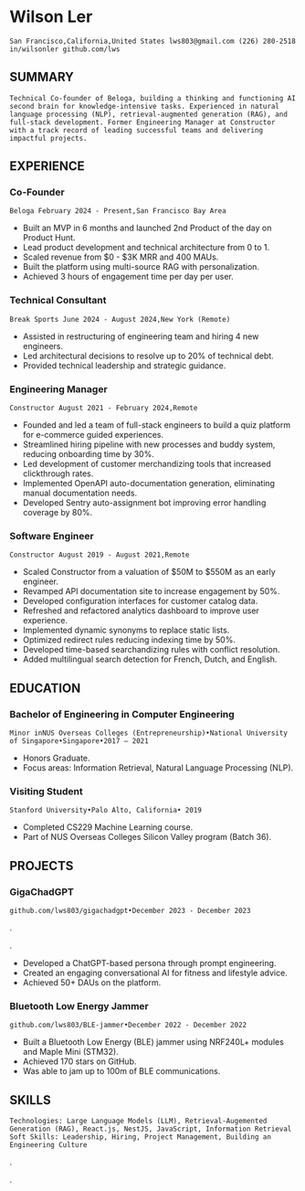 # Wilson Ler

```
San Francisco,California,United States lws803@gmail.com (226) 280-2518 in/wilsonler github.com/lws
```

## SUMMARY

```
Technical Co-founder of Beloga, building a thinking and functioning AI second brain for knowledge-intensive tasks. Experienced in natural
language processing (NLP), retrieval-augmented generation (RAG), and full-stack development. Former Engineering Manager at Constructor
with a track record of leading successful teams and delivering impactful projects.
```

## EXPERIENCE

### Co-Founder

```
Beloga February 2024 - Present,San Francisco Bay Area
```

- Built an MVP in 6 months and launched 2nd Product of the day on Product Hunt.
- Lead product development and technical architecture from 0 to 1.
- Scaled revenue from $0 - $3K MRR and 400 MAUs.
- Built the platform using multi-source RAG with personalization.
- Achieved 3 hours of engagement time per day per user.

### Technical Consultant

```
Break Sports June 2024 - August 2024,New York (Remote)
```

- Assisted in restructuring of engineering team and hiring 4 new engineers.
- Led architectural decisions to resolve up to 20% of technical debt.
- Provided technical leadership and strategic guidance.

### Engineering Manager

```
Constructor August 2021 - February 2024,Remote
```

- Founded and led a team of full-stack engineers to build a quiz platform for e-commerce guided experiences.
- Streamlined hiring pipeline with new processes and buddy system, reducing onboarding time by 30%.
- Led development of customer merchandizing tools that increased clickthrough rates.
- Implemented OpenAPI auto-documentation generation, eliminating manual documentation needs.
- Developed Sentry auto-assignment bot improving error handling coverage by 80%.

### Software Engineer

```
Constructor August 2019 - August 2021,Remote
```

- Scaled Constructor from a valuation of $50M to $550M as an early engineer.
- Revamped API documentation site to increase engagement by 50%.
- Developed configuration interfaces for customer catalog data.
- Refreshed and refactored analytics dashboard to improve user experience.
- Implemented dynamic synonyms to replace static lists.
- Optimized redirect rules reducing indexing time by 50%.
- Developed time-based searchandizing rules with conflict resolution.
- Added multilingual search detection for French, Dutch, and English.

## EDUCATION

### Bachelor of Engineering in Computer Engineering

```
Minor inNUS Overseas Colleges (Entrepreneurship)•National University of Singapore•Singapore•2017 — 2021
```

- Honors Graduate.
- Focus areas: Information Retrieval, Natural Language Processing (NLP).

### Visiting Student

```
Stanford University•Palo Alto, California• 2019
```

- Completed CS229 Machine Learning course.
- Part of NUS Overseas Colleges Silicon Valley program (Batch 36).

## PROJECTS

### GigaChadGPT

```
github.com/lws803/gigachadgpt•December 2023 - December 2023
```

.

.

- Developed a ChatGPT-based persona through prompt engineering.
- Created an engaging conversational AI for fitness and lifestyle advice.
- Achieved 50+ DAUs on the platform.

### Bluetooth Low Energy Jammer

```
github.com/lws803/BLE-jammer•December 2022 - December 2022
```

- Built a Bluetooth Low Energy (BLE) jammer using NRF240L+ modules and Maple Mini (STM32).
- Achieved 170 stars on GitHub.
- Was able to jam up to 100m of BLE communications.

## SKILLS

```
Technologies: Large Language Models (LLM), Retrieval-Augemented Generation (RAG), React.js, NestJS, JavaScript, Information Retrieval
Soft Skills: Leadership, Hiring, Project Management, Building an Engineering Culture
```

.

.
